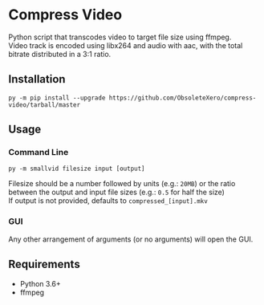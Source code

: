 # Compress Video
Python script that transcodes video to target file size using ffmpeg.  
Video track is encoded using libx264 and audio with aac, with the total bitrate distributed in a 3:1 ratio.

## Installation
```
py -m pip install --upgrade https://github.com/ObsoleteXero/compress-video/tarball/master
```
## Usage
### Command Line
```
py -m smallvid filesize input [output]
```
Filesize should be a number followed by units (e.g.: `20MB`) or the ratio between the output and input file sizes (e.g.: `0.5` for half the size)  
If output is not provided, defaults to `compressed_[input].mkv`

### GUI
Any other arrangement of arguments (or no arguments) will open the GUI.

## Requirements
- Python 3.6+
- ffmpeg
